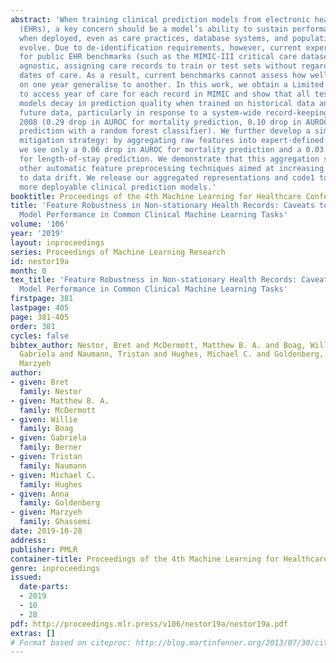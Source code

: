 ```yaml
---
abstract: 'When training clinical prediction models from electronic health records
  (EHRs), a key concern should be a model’s ability to sustain performance over time
  when deployed, even as care practices, database systems, and population demographics
  evolve. Due to de-identification requirements, however, current experimental practices
  for public EHR benchmarks (such as the MIMIC-III critical care dataset) are time
  agnostic, assigning care records to train or test sets without regard for the actual
  dates of care. As a result, current benchmarks cannot assess how well models trained
  on one year generalise to another. In this work, we obtain a Limited Data Use Agreement
  to access year of care for each record in MIMIC and show that all tested state-of-the-art
  models decay in prediction quality when trained on historical data and tested on
  future data, particularly in response to a system-wide record-keeping change in
  2008 (0.29 drop in AUROC for mortality prediction, 0.10 drop in AUROC for length-of-stay
  prediction with a random forest classifier). We further develop a simple yet effective
  mitigation strategy: by aggregating raw features into expert-defined clinical concepts,
  we see only a 0.06 drop in AUROC for mortality prediction and a 0.03 drop in AUROC
  for length-of-stay prediction. We demonstrate that this aggregation strategy outperforms
  other automatic feature preprocessing techniques aimed at increasing robustness
  to data drift. We release our aggregated representations and code1 to encourage
  more deployable clinical prediction models.'
booktitle: Proceedings of the 4th Machine Learning for Healthcare Conference
title: 'Feature Robustness in Non-stationary Health Records: Caveats to Deployable
  Model Performance in Common Clinical Machine Learning Tasks'
volume: '106'
year: '2019'
layout: inproceedings
series: Proceedings of Machine Learning Research
id: nestor19a
month: 0
tex_title: 'Feature Robustness in Non-stationary Health Records: Caveats to Deployable
  Model Performance in Common Clinical Machine Learning Tasks'
firstpage: 381
lastpage: 405
page: 381-405
order: 381
cycles: false
bibtex_author: Nestor, Bret and McDermott, Matthew B. A. and Boag, Willie and Berner,
  Gabriela and Naumann, Tristan and Hughes, Michael C. and Goldenberg, Anna and Ghassemi,
  Marzyeh
author:
- given: Bret
  family: Nestor
- given: Matthew B. A.
  family: McDermott
- given: Willie
  family: Boag
- given: Gabriela
  family: Berner
- given: Tristan
  family: Naumann
- given: Michael C.
  family: Hughes
- given: Anna
  family: Goldenberg
- given: Marzyeh
  family: Ghassemi
date: 2019-10-28
address: 
publisher: PMLR
container-title: Proceedings of the 4th Machine Learning for Healthcare Conference
genre: inproceedings
issued:
  date-parts:
  - 2019
  - 10
  - 28
pdf: http://proceedings.mlr.press/v106/nestor19a/nestor19a.pdf
extras: []
# Format based on citeproc: http://blog.martinfenner.org/2013/07/30/citeproc-yaml-for-bibliographies/
---
```

